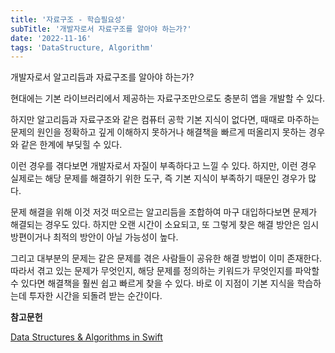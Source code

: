 ```yaml
---
title: '자료구조 - 학습필요성'
subTitle: '개발자로서 자료구조를 알아야 하는가?'
date: '2022-11-16'
tags: 'DataStructure, Algorithm'
---
```


개발자로서 알고리듬과 자료구조를 알아야 하는가?

현대에는 기본 라이브러리에서 제공하는 자료구조만으로도 충분히 앱을 개발할 수 있다.

하지만 알고리듬과 자료구조와 같은 컴퓨터 공학 기본 지식이 없다면, 때때로 마주하는 문제의 원인을 정확하고 깊게 이해하지 못하거나 해결책을 빠르게 떠올리지 못하는 경우와 같은 한계에 부딪힐 수 있다.

이런 경우를 겪다보면 개발자로서 자질이 부족하다고 느낄 수 있다. 하지만, 이런 경우 실제로는 해당 문제를 해결하기 위한 도구, 즉 기본 지식이 부족하기 때문인 경우가 많다.

문제 해결을 위해 이것 저것 떠오르는 알고리듬을 조합하여 마구 대입하다보면 문제가 해결되는 경우도 있다. 하지만 오랜 시간이 소요되고, 또 그렇게 찾은 해결 방안은 임시 방편이거나 최적의 방안이 아닐 가능성이 높다.

그리고 대부분의 문제는 같은 문제를 겪은 사람들이 공유한 해결 방법이 이미 존재한다. 따라서 겪고 있는 문제가 무엇인지, 해당 문제를 정의하는 키워드가 무엇인지를 파악할 수 있다면 해결책을 훨씬 쉽고 빠르게 찾을 수 있다. 바로 이 지점이 기본 지식을 학습하는데 투자한 시간을 되돌려 받는 순간이다.

**참고문헌**

[Data Structures & Algorithms in Swift](https://www.raywenderlich.com/books/data-structures-algorithms-in-swift/v4.0)